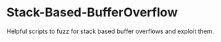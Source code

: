 # Stack-Based-BufferOverflow
Helpful scripts to fuzz for stack based buffer overflows and exploit them.

